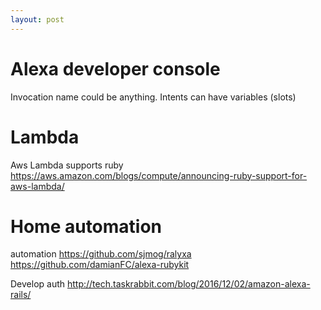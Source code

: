 ```yaml
---
layout: post
---
```


# Alexa developer console

Invocation name could be anything.
Intents can have variables (slots)

# Lambda

Aws Lambda supports ruby
https://aws.amazon.com/blogs/compute/announcing-ruby-support-for-aws-lambda/

# Home automation

automation
https://github.com/sjmog/ralyxa
https://github.com/damianFC/alexa-rubykit

Develop auth
http://tech.taskrabbit.com/blog/2016/12/02/amazon-alexa-rails/


